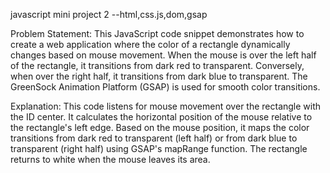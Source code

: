 javascript mini project 2 --html,css.js,dom,gsap

Problem Statement:
This JavaScript code snippet demonstrates how to create a web application where the color of a rectangle dynamically changes based on mouse movement. When the mouse is over the left half of the rectangle, it transitions from dark red to transparent. Conversely, when over the right half, it transitions from dark blue to transparent. The GreenSock Animation Platform (GSAP) is used for smooth color transitions.

Explanation:
This code listens for mouse movement over the rectangle with the ID center.
It calculates the horizontal position of the mouse relative to the rectangle's left edge.
Based on the mouse position, it maps the color transitions from dark red to transparent (left half) or from dark blue to transparent (right half) using GSAP's mapRange function.
The rectangle returns to white when the mouse leaves its area.

